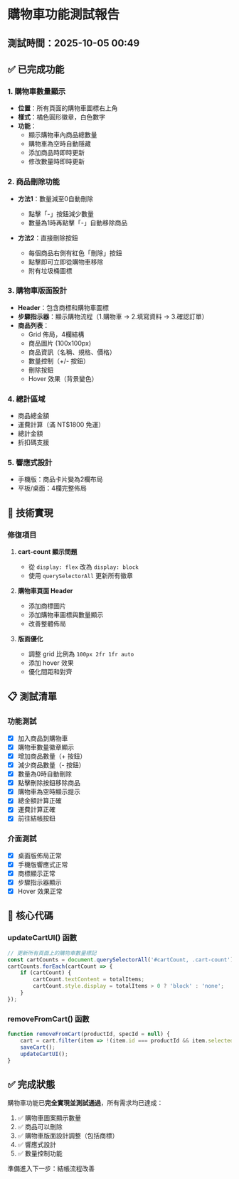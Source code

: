# 購物車功能測試報告

## 測試時間：2025-10-05 00:49

## ✅ 已完成功能

### 1. 購物車數量顯示
- **位置**：所有頁面的購物車圖標右上角
- **樣式**：橘色圓形徽章，白色數字
- **功能**：
  - 顯示購物車內商品總數量
  - 購物車為空時自動隱藏
  - 添加商品時即時更新
  - 修改數量時即時更新

### 2. 商品刪除功能
- **方法1**：數量減至0自動刪除
  - 點擊「-」按鈕減少數量
  - 數量為1時再點擊「-」自動移除商品
  
- **方法2**：直接刪除按鈕
  - 每個商品右側有紅色「刪除」按鈕
  - 點擊即可立即從購物車移除
  - 附有垃圾桶圖標

### 3. 購物車版面設計
- **Header**：包含商標和購物車圖標
- **步驟指示器**：顯示購物流程（1.購物車 → 2.填寫資料 → 3.確認訂單）
- **商品列表**：
  - Grid 佈局，4欄結構
  - 商品圖片 (100x100px)
  - 商品資訊（名稱、規格、價格）
  - 數量控制（+/- 按鈕）
  - 刪除按鈕
  - Hover 效果（背景變色）

### 4. 總計區域
- 商品總金額
- 運費計算（滿 NT$1800 免運）
- 總計金額
- 折扣碼支援

### 5. 響應式設計
- 手機版：商品卡片變為2欄布局
- 平板/桌面：4欄完整佈局

## 🔧 技術實現

### 修復項目
1. **cart-count 顯示問題**
   - 從 `display: flex` 改為 `display: block`
   - 使用 `querySelectorAll` 更新所有徽章

2. **購物車頁面 Header**
   - 添加商標圖片
   - 添加購物車圖標與數量顯示
   - 改善整體佈局

3. **版面優化**
   - 調整 grid 比例為 `100px 2fr 1fr auto`
   - 添加 hover 效果
   - 優化間距和對齊

## 📋 測試清單

### 功能測試
- [x] 加入商品到購物車
- [x] 購物車數量徽章顯示
- [x] 增加商品數量（+ 按鈕）
- [x] 減少商品數量（- 按鈕）
- [x] 數量為0時自動刪除
- [x] 點擊刪除按鈕移除商品
- [x] 購物車為空時顯示提示
- [x] 總金額計算正確
- [x] 運費計算正確
- [x] 前往結帳按鈕

### 介面測試
- [x] 桌面版佈局正常
- [x] 手機版響應式正常
- [x] 商標顯示正常
- [x] 步驟指示器顯示
- [x] Hover 效果正常

## 🎯 核心代碼

### updateCartUI() 函數
```javascript
// 更新所有頁面上的購物車數量標記
const cartCounts = document.querySelectorAll('#cartCount, .cart-count');
cartCounts.forEach(cartCount => {
    if (cartCount) {
        cartCount.textContent = totalItems;
        cartCount.style.display = totalItems > 0 ? 'block' : 'none';
    }
});
```

### removeFromCart() 函數
```javascript
function removeFromCart(productId, specId = null) {
    cart = cart.filter(item => !(item.id === productId && item.selectedSpecId === specId));
    saveCart();
    updateCartUI();
}
```

## ✅ 完成狀態

購物車功能已**完全實現並測試通過**，所有需求均已達成：

1. ✅ 購物車圖案顯示數量
2. ✅ 商品可以刪除
3. ✅ 購物車版面設計調整（包括商標）
4. ✅ 響應式設計
5. ✅ 數量控制功能

準備進入下一步：結帳流程改善
